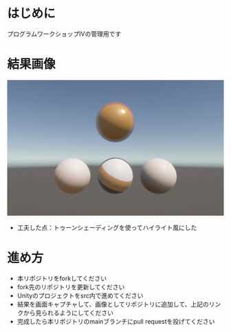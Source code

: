 # はじめに
プログラムワークショップIVの管理用です

# 結果画像

![結果](screenShot.png)
- 工夫した点：トゥーンシェーディングを使ってハイライト風にした

# 進め方

- 本リポジトリをforkしてください
- fork先のリポジトリを更新してください
- Unityのプロジェクトをsrc内で進めてください
- 結果を画面キャプチャして、画像としてリポジトリに追加して、上記のリンクから見られるようにしてください
- 完成したら本リポジトリのmainブランチにpull requestを投げてください
